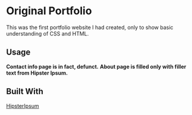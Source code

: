 # Original Portfolio
This was the first portfolio website I had created, only to show basic understanding of CSS and HTML.

## Usage
**Contact info page is in fact, defunct.**
**About page is filled only with filler text from Hipster Ipsum.**

## Built With
[HipsterIpsum](https://hipsum.co)